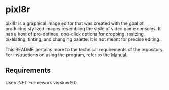 # pixl8r

pixl8r is a graphical image editor that was created with the goal of producing stylized images resembling the style of video game consoles. It has a host of pre-defined, one-click options for cropping, resizing, pixelating, tinting, and changing palette. It is not meant for precise editing.

This README pertains more to the technical requirements of the repository. For instructions on using the program, refer to the [Manual](manual.md).

## Requirements

Uses .NET Framework version 9.0.
